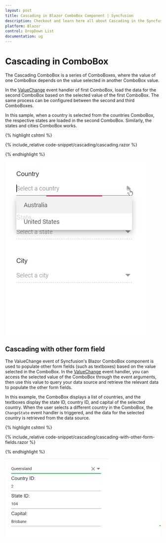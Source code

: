 ```yaml
---
layout: post
title: Cascading in Blazor ComboBox Component | Syncfusion
description: Checkout and learn here all about Cascading in the Syncfusion Blazor ComboBox component and much more.
platform: Blazor
control: DropDown List
documentation: ug
---
```


# Cascading in ComboBox

The Cascading ComboBox is a series of ComboBoxes, where the value of one ComboBox depends on the value selected in another ComboBox value. 

In the [ValueChange](https://help.syncfusion.com/cr/blazor/Syncfusion.Blazor.DropDowns.ComboBoxEvents-2.html#Syncfusion_Blazor_DropDowns_ComboBoxEvents_2_ValueChange) event handler of first ComboBox, load the data for the second ComboBox based on the selected value of the first ComboBox. The same process can be  configured between the second and third ComboBoxes.

In this sample, when a country is selected from the countries ComboBox, the respective states are loaded in the second ComboBox. Similarly, the states and cities ComboBox works.

{% highlight cshtml %}

{% include_relative code-snippet/cascading/cascading.razor %}

{% endhighlight %}

![Cascading in Blazor ComboBox](./images/cascading/blazor_combobox_cascading.gif)

## Cascading with other form field 

The ValueChange event of Syncfusion's Blazor ComboBox component is used to populate other form fields (such as textboxes) based on the value selected in the ComboBox. In the [ValueChange](https://help.syncfusion.com/cr/blazor/Syncfusion.Blazor.DropDowns.ComboBoxEvents-2.html#Syncfusion_Blazor_DropDowns_ComboBoxEvents_2_ValueChange) event handler, you can access the selected value of the ComboBox through the event arguments, then use this value to query your data source and retrieve the relevant data to populate the other form fields.

In this example, the ComboBox displays a list of countries, and the textboxes display the state ID, country ID, and capital of the selected country. When the user selects a different country in the ComboBox, the `ChangeState` event handler is triggered, and the data for the selected country is retrieved from the data source.

{% highlight cshtml %}

{% include_relative code-snippet/cascading/cascading-with-other-form-fields.razor %}

{% endhighlight %}

![Cascading with other form field in Blazor ComboBox](./images/cascading//blazor_combobox_cascading-with-other-form-field.png)